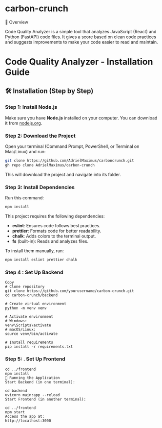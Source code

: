# carbon-crunch
 
📌 Overview

Code Quality Analyzer is a simple tool that analyzes JavaScript (React) and Python (FastAPI) code files. It gives a score based on clean code practices and suggests improvements to make your code easier to read and maintain.

# Code Quality Analyzer - Installation Guide

## 🛠 Installation (Step by Step)

### Step 1: Install Node.js
Make sure you have **Node.js** installed on your computer. You can download it from [nodejs.org](https://nodejs.org/).

### Step 2: Download the Project
Open your terminal (Command Prompt, PowerShell, or Terminal on Mac/Linux) and run:
```bash
git clone https://github.com/AdrielMaximus/carboncrunch.git
gh repo clone AdrielMaximus/carbon-crunch
```
This will download the project and navigate into its folder.

### Step 3: Install Dependencies
Run this command:
```bash
npm install
```
This project requires the following dependencies:
- **eslint**: Ensures code follows best practices.
- **prettier**: Formats code for better readability.
- **chalk**: Adds colors to the terminal output.
- **fs** (built-in): Reads and analyzes files.

To install them manually, run:
```bash
npm install eslint prettier chalk
```

### Step 4 : Set Up Backend
```
Copy
# Clone repository
git clone https://github.com/yourusername/carbon-crunch.git
cd carbon-crunch/backend

# Create virtual environment
python -m venv venv

# Activate environment
# Windows:
venv\Scripts\activate
# macOS/Linux:
source venv/bin/activate

# Install requirements
pip install -r requirements.txt
```
### Step 5: . Set Up Frontend

```
cd ../frontend
npm install
🚀 Running the Application
Start Backend (in one terminal):
```
```
cd backend
uvicorn main:app --reload
Start Frontend (in another terminal):
```
```
cd ../frontend
npm start
Access the app at:
http://localhost:3000
```
